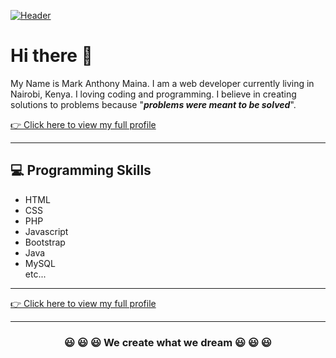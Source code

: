 [![Header](https://makeawebsitehub.com/wp-content/uploads/2016/01/coding.jpg "I Just Love Coding")](https://mcanthony98.github.io/mcanthony98/)
<h1> Hi there 👋</h1>
<p>My Name is Mark Anthony Maina. I am a web developer currently living in Nairobi, Kenya. I loving coding and programming. I believe in creating solutions to problems because
"<i><strong>problems were meant to be solved</strong></i>". </p>
<a href="https://mcanthony98.github.io/mcanthony98/"> 👉 Click here to view my full profile</a>

<hr/>
<h2>💻 Programming Skills</h2>
<ul>
  <li>HTML</li>
  <li>CSS</li>
  <li>PHP</li>
  <li>Javascript</li>
  <li>Bootstrap</li>
  <li>Java</li>
  <li>MySQL</li>
  etc...
</ul>

<hr/>
<a href="https://mcanthony98.github.io/mcanthony98/"> 👉 Click here to view my full profile</a>
<hr/>
<h3 align="center">😃 😃 😃 We create what we dream 😃 😃 😃</h3>
<!--
**mcanthony98/mcanthony98** is a ✨ _special_ ✨ repository because its `README.md` (this file) appears on your GitHub profile.

Here are some ideas to get you started:

- 🔭 I’m currently working on ...
- 🌱 I’m currently learning ...
- 👯 I’m looking to collaborate on ...
- 🤔 I’m looking for help with ...
- 💬 Ask me about ...
- 📫 How to reach me: ...
- 😄 Pronouns: ...
- ⚡ Fun fact: ...
-->




<h1 align="center">Hi 👋, I'm Mark Anthony Maina</h1>
<h3 align="center">A passionate web developer based in Kenya</h3>

<p align="left"> <img src="https://komarev.com/ghpvc/?username=mcanthony98&label=Profile%20views&color=0e75b6&style=flat" alt="mcanthony98" /> </p>

- 🔭 I’m currently working on **A big e-commerce web app**

- 🌱 I’m currently learning **Frameworks and android development**

- 👨‍💻 All of my projects are available at [https://mcanthony98.github.io/mcanthony98/](https://mcanthony98.github.io/mcanthony98/)

- 💬 Ask me about **PHP,Javascript,Java,CSS**

- 📫 How to reach me **mcanthony09@gmail.com**

- ⚡ Fun fact **Problems were meant to be solved**

<h3 align="left">Connect with me:</h3>
<p align="left">
<a href="https://linkedin.com/in/mark anthony maina gikandi" target="blank"><img align="center" src="https://cdn.jsdelivr.net/npm/simple-icons@3.0.1/icons/linkedin.svg" alt="mark anthony maina gikandi" height="30" width="40" /></a>
</p>

<h3 align="left">Languages and Tools:</h3>
<p align="left"> <a href="https://www.java.com" target="_blank"> <img src="https://devicons.github.io/devicon/devicon.git/icons/java/java-original-wordmark.svg" alt="java" width="40" height="40"/> </a> <a href="https://developer.mozilla.org/en-US/docs/Web/JavaScript" target="_blank"> <img src="https://devicons.github.io/devicon/devicon.git/icons/javascript/javascript-original.svg" alt="javascript" width="40" height="40"/> </a> <a href="https://www.mysql.com/" target="_blank"> <img src="https://devicons.github.io/devicon/devicon.git/icons/mysql/mysql-original-wordmark.svg" alt="mysql" width="40" height="40"/> </a> <a href="https://www.php.net" target="_blank"> <img src="https://devicons.github.io/devicon/devicon.git/icons/php/php-original.svg" alt="php" width="40" height="40"/> </a> </p>

<p><img align="left" src="https://github-readme-stats.vercel.app/api/top-langs?username=mcanthony98&show_icons=true&locale=en&layout=compact" alt="mcanthony98" /></p>

<p>&nbsp;<img align="center" src="https://github-readme-stats.vercel.app/api?username=mcanthony98&show_icons=true&locale=en" alt="mcanthony98" /></p>
